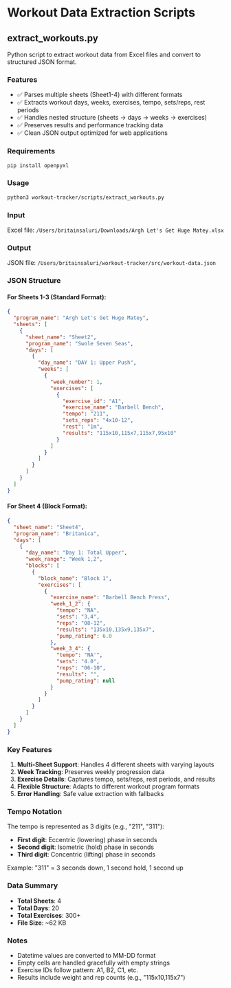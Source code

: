 # Workout Data Extraction Scripts

## extract_workouts.py

Python script to extract workout data from Excel files and convert to structured JSON format.

### Features

- ✅ Parses multiple sheets (Sheet1-4) with different formats
- ✅ Extracts workout days, weeks, exercises, tempo, sets/reps, rest periods
- ✅ Handles nested structure (sheets → days → weeks → exercises)
- ✅ Preserves results and performance tracking data
- ✅ Clean JSON output optimized for web applications

### Requirements

```bash
pip install openpyxl
```

### Usage

```bash
python3 workout-tracker/scripts/extract_workouts.py
```

### Input

Excel file: `/Users/britainsaluri/Downloads/Argh Let's Get Huge Matey.xlsx`

### Output

JSON file: `/Users/britainsaluri/workout-tracker/src/workout-data.json`

### JSON Structure

#### For Sheets 1-3 (Standard Format):
```json
{
  "program_name": "Argh Let's Get Huge Matey",
  "sheets": [
    {
      "sheet_name": "Sheet2",
      "program_name": "Swole Seven Seas",
      "days": [
        {
          "day_name": "DAY 1: Upper Push",
          "weeks": [
            {
              "week_number": 1,
              "exercises": [
                {
                  "exercise_id": "A1",
                  "exercise_name": "Barbell Bench",
                  "tempo": "211",
                  "sets_reps": "4x10-12",
                  "rest": "1m",
                  "results": "115x10,115x7,115x7,95x10"
                }
              ]
            }
          ]
        }
      ]
    }
  ]
}
```

#### For Sheet 4 (Block Format):
```json
{
  "sheet_name": "Sheet4",
  "program_name": "Britanica",
  "days": [
    {
      "day_name": "Day 1: Total Upper",
      "week_range": "Week 1,2",
      "blocks": [
        {
          "block_name": "Block 1",
          "exercises": [
            {
              "exercise_name": "Barbell Bench Press",
              "week_1_2": {
                "tempo": "NA",
                "sets": "3,4",
                "reps": "08-12",
                "results": "135x10,135x9,135x7",
                "pump_rating": 6.0
              },
              "week_3_4": {
                "tempo": "NA'",
                "sets": "4.0",
                "reps": "06-10",
                "results": "",
                "pump_rating": null
              }
            }
          ]
        }
      ]
    }
  ]
}
```

### Key Features

1. **Multi-Sheet Support**: Handles 4 different sheets with varying layouts
2. **Week Tracking**: Preserves weekly progression data
3. **Exercise Details**: Captures tempo, sets/reps, rest periods, and results
4. **Flexible Structure**: Adapts to different workout program formats
5. **Error Handling**: Safe value extraction with fallbacks

### Tempo Notation

The tempo is represented as 3 digits (e.g., "211", "311"):
- **First digit**: Eccentric (lowering) phase in seconds
- **Second digit**: Isometric (hold) phase in seconds
- **Third digit**: Concentric (lifting) phase in seconds

Example: "311" = 3 seconds down, 1 second hold, 1 second up

### Data Summary

- **Total Sheets**: 4
- **Total Days**: 20
- **Total Exercises**: 300+
- **File Size**: ~62 KB

### Notes

- Datetime values are converted to MM-DD format
- Empty cells are handled gracefully with empty strings
- Exercise IDs follow pattern: A1, B2, C1, etc.
- Results include weight and rep counts (e.g., "115x10,115x7")
